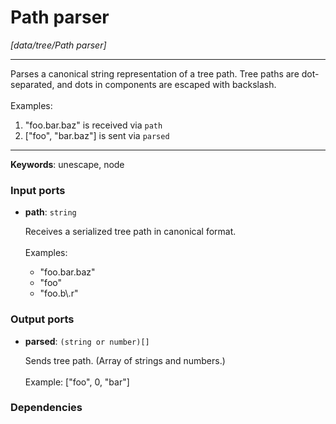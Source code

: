 # Path parser

_[data/tree/Path parser]_

---

Parses a canonical string representation of a tree path. Tree paths are dot-separated, and dots in components are escaped with backslash.<br>
<br>
Examples:<br>
1. "foo.bar\.baz" is received via `path`<br>
2. ["foo", "bar.baz"] is sent via `parsed`<br>

---

__Keywords__: unescape, node

### Input ports

* __path__: ` string `


    Receives a serialized tree path in canonical format.<br>
    <br>
    Examples:<br>
    * "foo.bar.baz"<br>
    * "foo"<br>
    * "foo.b\\.r"<br>

### Output ports

* __parsed__: ` (string or number)[] `


    Sends tree path. (Array of strings and numbers.)<br>
    <br>
    Example: ["foo", 0, "bar"]<br>

### Dependencies




